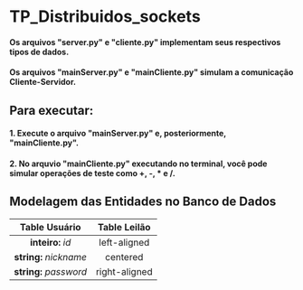 # TP_Distribuidos_sockets

#### Os arquivos "server.py" e "cliente.py" implementam seus respectivos tipos de dados.
#### Os arquivos "mainServer.py" e "mainCliente.py" simulam a comunicação Cliente-Servidor.

## Para executar:
#### 1. Execute o arquivo "mainServer.py" e, posteriormente, "mainCliente.py".
#### 2. No arquvio "mainCliente.py" executando no terminal, você pode simular operações de teste como +, -, * e /.

## Modelagem das Entidades no Banco de Dados


| Table Usuário  |      Table Leilão      |
|:----------:|:-------------:|
| <b>inteiro:</b> <i>id</i> |  left-aligned |
| <b>string:</b> <i>nickname</i> |    centered   |
| <b>string:</b> <i>password</i> | right-aligned |
  